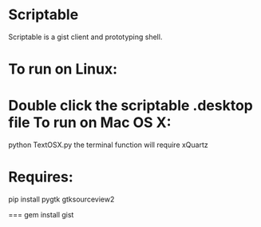 Scriptable
==========

Scriptable is a gist client and prototyping shell.

To run on Linux:
==========
Double click the scriptable .desktop file
To run on Mac OS X:
==========
python TextOSX.py
the terminal function will require xQuartz

Requires:
==========
pip install pygtk gtksourceview2 

===
gem install gist

